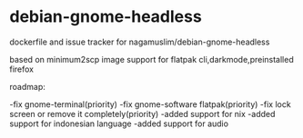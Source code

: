 # debian-gnome-headless
dockerfile and issue tracker for nagamuslim/debian-gnome-headless

based on minimum2scp image
support for flatpak cli,darkmode,preinstalled firefox


roadmap:

-fix gnome-terminal(priority)
-fix gnome-software flatpak(priority)
-fix lock screen or remove it completely(priority)
-added support for nix
-added support for indonesian language
-added support for audio

